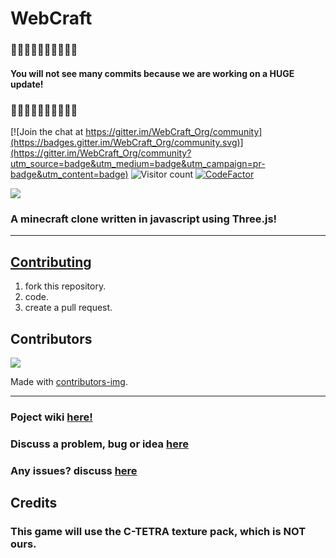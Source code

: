 # WebCraft

### 🚧🚧🚧🚧🚧🚧🚧🚧🚧🚧
#### You will not see many commits because we are working on a HUGE update!
### 🚧🚧🚧🚧🚧🚧🚧🚧🚧🚧

[![Join the chat at https://gitter.im/WebCraft_Org/community](https://badges.gitter.im/WebCraft_Org/community.svg)](https://gitter.im/WebCraft_Org/community?utm_source=badge&utm_medium=badge&utm_campaign=pr-badge&utm_content=badge)
![Visitor count](https://shields-io-visitor-counter.herokuapp.com/badge?page=WebCraft-Community.WebCraft)
[![CodeFactor](https://www.codefactor.io/repository/github/webcraft-community/webcraft/badge)](https://www.codefactor.io/repository/github/webcraft-community/webcraft)

<a href="https://webcraft-community.github.io/WebCraft/">
  <img src="https://user-images.githubusercontent.com/74598401/128462836-44ade92b-049b-4c64-ac59-a61f0bc39268.png" />
</a>

### A minecraft clone written in javascript using Three.js!
<hr>

## [Contributing](https://github.com/WebCraft-Community/WebCraft/blob/main/CONTRIBUTING.md)
1. fork this repository.
2. code.
3. create a pull request.

## Contributors
<a href="https://github.com/WebCraft-Community/WebCraft/graphs/contributors">
  <img src="https://contrib.rocks/image?repo=WebCraft-Community/WebCraft" />
</a>

Made with [contributors-img](https://contrib.rocks).

<hr>

### Poject wiki [here!](https://github.com/WebCraft-Community/WebCraft/wiki)
### Discuss a problem, bug or idea [here](https://github.com/WebCraft-Community/WebCraft/discussions)
### Any issues? discuss [here](https://github.com/WebCraft-Community/WebCraft/issues)

## Credits

### This game will use the C-TETRA texture pack, which is NOT ours.

